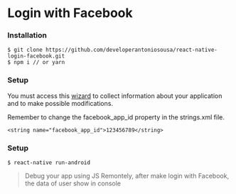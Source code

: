 # Login with Facebook

### Installation

```
$ git clone https://github.com/developerantoniosousa/react-native-login-facebook.git
$ npm i // or yarn
```

### Setup

You must access this [wizard](https://developers.facebook.com/quickstarts/?platform=android) to collect information about your application and to make possible modifications.

Remember to change the facebook_app_id property in the strings.xml file.

`<string name="facebook_app_id">123456789</string>`

### Setup

```
$ react-native run-android
```

> Debug your app using JS Remontely, after make login with Facebook, the data of user show in console
